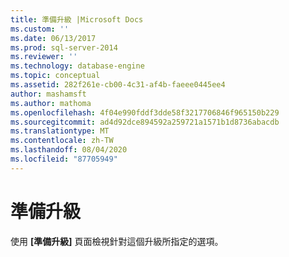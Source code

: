 ```yaml
---
title: 準備升級 |Microsoft Docs
ms.custom: ''
ms.date: 06/13/2017
ms.prod: sql-server-2014
ms.reviewer: ''
ms.technology: database-engine
ms.topic: conceptual
ms.assetid: 282f261e-cb00-4c31-af4b-faeee0445ee4
author: mashamsft
ms.author: mathoma
ms.openlocfilehash: 4f04e990fddf3dde58f3217706846f965150b229
ms.sourcegitcommit: ad4d92dce894592a259721a1571b1d8736abacdb
ms.translationtype: MT
ms.contentlocale: zh-TW
ms.lasthandoff: 08/04/2020
ms.locfileid: "87705949"
---
```

# <a name="ready-to-upgrade"></a>準備升級
  使用 **[準備升級]** 頁面檢視針對這個升級所指定的選項。  
  
  
